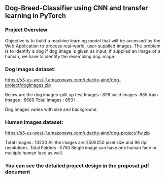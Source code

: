## Dog-Breed-Classifier using CNN and transfer learning in PyTorch

### Project Overview
<p align="justify">
Objective is to build a machine learning model that will be accessed by the 
Web Application to process real-world, user-supplied images. The problem is to identify a dog if dog image is given as input, if supplied an image of a human, we have to identify the resembling dog image. </p>

### Dog images dataset: 
https://s3-us-west-1.amazonaws.com/udacity-aind/dog-project/dogImages.zip

Below are the dog images split up
test Images   : 836
valid Images :835
train Images : 6680
Total Images : 8531

Dog images varies with size and background.
 
### Human images dataset: 
https://s3-us-west-1.amazonaws.com/udacity-aind/dog-project/lfw.zip

Total Images : 13233
All the images are 250X250 pixel size and 96 dpi resolutions.
Total Folders : 5750
Single image can have one human face or multiple human face as well.

### You can see the detailed project design in the proposal.pdf document 
